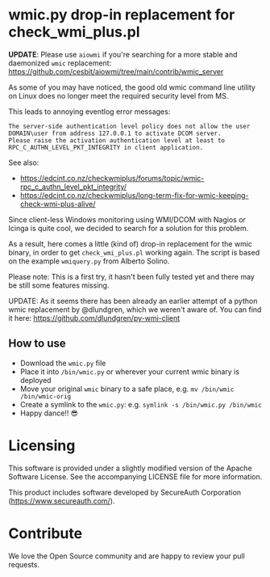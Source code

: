 # wmic.py drop-in replacement for check_wmi_plus.pl

**UPDATE**: Please use `aiowmi` if you're searching for a more stable and daemonized `wmic` replacement: https://github.com/cesbit/aiowmi/tree/main/contrib/wmic_server

As some of you may have noticed, the good old wmic command line utility on Linux does no longer meet the required security level from MS.

This leads to annoying eventlog error messages:
```
The server-side authentication level policy does not allow the user DOMAIN\user from address 127.0.0.1 to activate DCOM server. 
Please raise the activation authentication level at least to RPC_C_AUTHN_LEVEL_PKT_INTEGRITY in client application.
```

See also: 
* https://edcint.co.nz/checkwmiplus/forums/topic/wmic-rpc_c_authn_level_pkt_integrity/
* https://edcint.co.nz/checkwmiplus/long-term-fix-for-wmic-keeping-check-wmi-plus-alive/

Since client-less Windows monitoring using WMI/DCOM with Nagios or Icinga is quite cool, we decided to search for a solution for this problem.

As a result, here comes a little (kind of) drop-in replacement for the wmic binary, in order to get `check_wmi_plus.pl` working again.
The script is based on the example `wmiquery.py` from Alberto Solino.

Please note: This is a first try, it hasn't been fully tested yet and there may be still some features missing.

UPDATE: As it seems there has been already an earlier attempt of a python wmic replacement by @dlundgren, which we weren't aware of. You can find it here: https://github.com/dlundgren/py-wmi-client

## How to use

* Download the `wmic.py` file
* Place it into `/bin/wmic.py` or wherever your current wmic binary is deployed
* Move your original `wmic` binary to a safe place, e.g. `mv /bin/wmic /bin/wmic-orig`
* Create a symlink to the `wmic.py`: e.g. `symlink -s /bin/wmic.py /bin/wmic`
* Happy dance!! 😎


# Licensing
This software is provided under a slightly modified version of the Apache Software License. 
See the accompanying LICENSE file for more information.

This product includes software developed by SecureAuth Corporation (https://www.secureauth.com/).

# Contribute
We love the Open Source community and are happy to review your pull requests.
